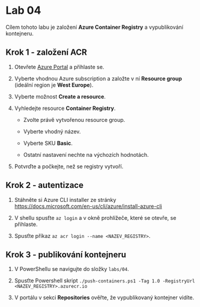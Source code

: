 # Lab 04

Cílem tohoto labu je založení __Azure Container Registry__ a vypublikování kontejneru.

## Krok 1 - založení ACR

1. Otevřete [Azure Portal](https://portal.azure.com) a přihlaste se.

2. Vyberte vhodnou Azure subscription a založte v ní __Resource group__ (ideální region je __West Europe__).

3. Vyberte možnost __Create a resource__.

4. Vyhledejte resource __Container Registry__.

    * Zvolte právě vytvořenou resource group.

    * Vyberte vhodný název.
    
    * Vyberte SKU __Basic__.

    * Ostatní nastavení nechte na výchozích hodnotách.

5. Potvrďte a počkejte, než se registry vytvoří.

## Krok 2 - autentizace

1. Stáhněte si Azure CLI installer ze stránky https://docs.microsoft.com/en-us/cli/azure/install-azure-cli

2. V shellu spusťte `az login` a v okně prohlížeče, které se otevře, se přihlaste.

3. Spusťte příkaz `az acr login --name <NAZEV_REGISTRY>`.

## Krok 3 - publikování kontejneru

1. V PowerShellu se navigujte do složky `labs/04`.

2. Spusťte Powershell skript `./push-containers.ps1 -Tag 1.0 -RegistryUrl <NAZEV_REGISTRY>.azurecr.io`

3. V portálu v sekci __Repositories__ ověřte, že vypublikovaný kontejner vidíte.
